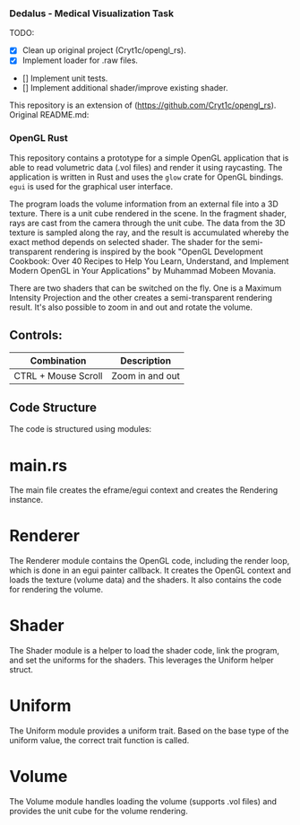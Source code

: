 ### Dedalus - Medical Visualization Task ###

TODO:
- [x] Clean up original project (Cryt1c/opengl_rs).
- [x] Implement loader for .raw files.
- [] Implement unit tests.
- [] Implement additional shader/improve existing shader.

This repository is an extension of (https://github.com/Cryt1c/opengl_rs). Original README.md:

### OpenGL Rust ###
This repository contains a prototype for a simple OpenGL application that is able to read volumetric data (.vol files) and render it using raycasting. The application is written in Rust and uses the `glow` crate for OpenGL bindings. `egui` is used for the graphical user interface.

The program loads the volume information from an external file into a 3D texture. There is a unit cube rendered in the scene. In the fragment shader, rays are cast from the camera through the unit cube. The data from the 3D texture is sampled along the ray, and the result is accumulated whereby the exact method depends on selected shader. The shader for the semi-transparent rendering is inspired by the book "OpenGL Development Cookbook: Over 40 Recipes to Help You Learn, Understand, and Implement Modern OpenGL in Your Applications" by Muhammad Mobeen Movania.

There are two shaders that can be switched on the fly. One is a Maximum Intensity Projection and the other creates a semi-transparent rendering result. It's also possible to zoom in and out and rotate the volume.

## Controls:

| Combination         	| Description     	|
|---------------------	|-----------------	|
| CTRL + Mouse Scroll 	| Zoom in and out 	|

## Code Structure #
The code is structured using modules:

# main.rs #
The main file creates the eframe/egui context and creates the Rendering instance.

# Renderer #
The Renderer module contains the OpenGL code, including the render loop, which is done in an egui painter callback. It creates the OpenGL context and loads the texture (volume data) and the shaders. It also contains the code for rendering the volume.

# Shader #
The Shader module is a helper to load the shader code, link the program, and set the uniforms for the shaders. This leverages the Uniform helper struct.

# Uniform #
The Uniform module provides a uniform trait. Based on the base type of the uniform value, the correct trait function is called.

# Volume #
The Volume module handles loading the volume (supports .vol files) and provides the unit cube for the volume rendering.
